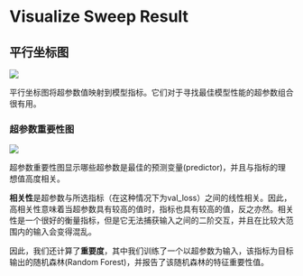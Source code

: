 # Visualize Sweep Result

## **平行坐标图**

![](https://paper-attachments.dropbox.com/s_194708415DEC35F74A7691FF6810D3B14703D1EFE1672ED29000BA98171242A5_1578695138341_image.png)

平行坐标图将超参数值映射到模型指标。它们对于寻找最佳模型性能的超参数组合很有用。

### **超参数重要性图**

![](https://paper-attachments.dropbox.com/s_194708415DEC35F74A7691FF6810D3B14703D1EFE1672ED29000BA98171242A5_1578695757573_image.png)

超参数重要性图显示哪些超参数是最佳的预测变量\(predictor\)，并且与指标的理想值高度相关。

**相关性**是超参数与所选指标（在这种情况下为val\_loss）之间的线性相关。因此，高相关性意味着当超参数具有较高的值时，指标也具有较高的值，反之亦然。相关性是一个很好的衡量指标，但是它无法捕获输入之间的二阶交互，并且在比较大范围内的输入会变得混乱。

因此，我们还计算了**重要度**，其中我们训练了一个以超参数为输入，该指标为目标输出的随机森林\(Random Forest\)，并报告了该随机森林的特征重要性值。

